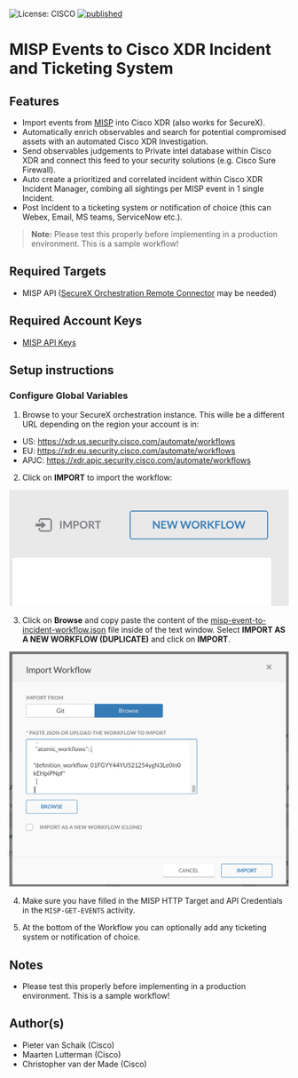 ![License: CISCO](https://img.shields.io/badge/License-CISCO-blue.svg)
[![published](https://static.production.devnetcloud.com/codeexchange/assets/images/devnet-published.svg)](https://developer.cisco.com/codeexchange/github/repo/CiscoDevNet/MISP-SecureX-Orchestration-Workflows)

# MISP Events to Cisco XDR Incident and Ticketing System

## Features
*	Import events from [MISP](https://www.circl.lu/doc/misp/automation/) into Cisco XDR (also works for SecureX).
*	Automatically enrich observables and search for potential compromised assets with an automated Cisco XDR Investigation.
*	Send observables judgements to Private intel database within Cisco XDR and connect this feed to your security solutions (e.g. Cisco Sure Firewall). 
*	Auto create a prioritized and correlated incident within Cisco XDR Incident Manager, combing all sightings per MISP event in 1 single Incident.
*	Post Incident to a ticketing system or notification of choice (this can Webex, Email, MS teams, ServiceNow etc.).

> **Note:** Please test this properly before implementing in a production environment. This is a sample workflow!

## Required Targets
- MISP API ([SecureX Orchestration Remote Connector](https://ciscosecurity.github.io/sxo-05-security-workflows/remote/) may be needed)

## Required Account Keys
- [MISP API Keys](https://www.circl.lu/doc/misp/automation/)

## Setup instructions

### Configure Global Variables

1. Browse to your SecureX orchestration instance. This wille be a different URL depending on the region your account is in: 

* US: https://xdr.us.security.cisco.com/automate/workflows
* EU: https://xdr.eu.security.cisco.com/automate/workflows
* APJC: https://xdr.apjc.security.cisco.com/automate/workflows

2. Click on **IMPORT** to import the workflow:

![](screenshots/import-workflow.png)

3. Click on **Browse** and copy paste the content of the [misp-event-to-incident-workflow.json](https://raw.githubusercontent.com/CiscoDevNet/MISP-SecureX-Orchestration-Workflows/main/misp-event-to-incident-workflow.json) file inside of the text window. Select **IMPORT AS A NEW WORKFLOW (DUPLICATE)** and click on **IMPORT**.

![](screenshots/copy-paste.png)

4. Make sure you have filled in the MISP HTTP Target and API Credentials in the `MISP-GET-EVENTS` activity. 

5. At the bottom of the Workflow you can optionally add any ticketing system or notification of choice.

## Notes

* Please test this properly before implementing in a production environment. This is a sample workflow!

## Author(s)

* Pieter van Schaik (Cisco)
* Maarten Lutterman (Cisco)
* Christopher van der Made (Cisco)

